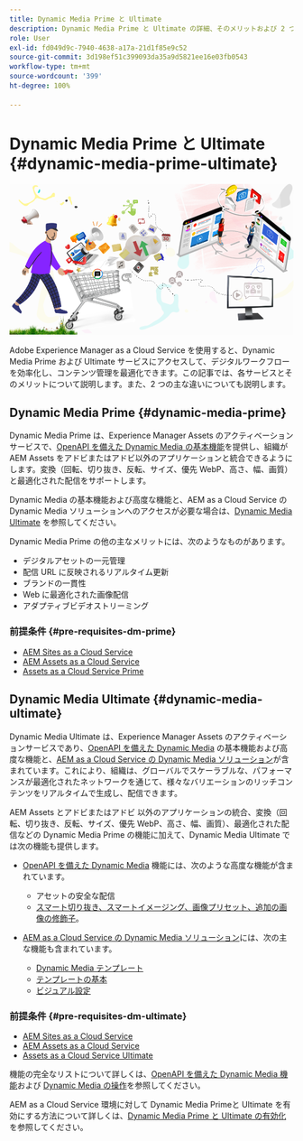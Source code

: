 ```yaml
---
title: Dynamic Media Prime と Ultimate
description: Dynamic Media Prime と Ultimate の詳細、そのメリットおよび 2 つの違いについて説明します。
role: User
exl-id: fd049d9c-7940-4638-a17a-21d1f85e9c52
source-git-commit: 3d198ef51c399093da35a9d5821ee16e03fb0543
workflow-type: tm+mt
source-wordcount: '399'
ht-degree: 100%

---
```


# Dynamic Media Prime と Ultimate {#dynamic-media-prime-ultimate}

![Dynamic Media バナー](/help/assets/assets/dm-pnp-banner.png)

Adobe Experience Manager as a Cloud Service を使用すると、Dynamic Media Prime および Ultimate サービスにアクセスして、デジタルワークフローを効率化し、コンテンツ管理を最適化できます。この記事では、各サービスとそのメリットについて説明します。また、2 つの主な違いについても説明します。

## Dynamic Media Prime {#dynamic-media-prime}

Dynamic Media Prime は、Experience Manager Assets のアクティベーションサービスで、[OpenAPI を備えた Dynamic Media の基本機能](/help/assets/dynamic-media-open-apis-overview.md)を提供し、組織が AEM Assets をアドビまたはアドビ以外のアプリケーションと統合できるようにします。変換（回転、切り抜き、反転、サイズ、優先 WebP、高さ、幅、画質）と最適化された配信をサポートします。

Dynamic Media の基本機能および高度な機能と、AEM as a Cloud Service の Dynamic Media ソリューションへのアクセスが必要な場合は、[Dynamic Media Ultimate](#dynamic-media-ultimate) を参照してください。

Dynamic Media Prime の他の主なメリットには、次のようなものがあります。

* デジタルアセットの一元管理
* 配信 URL に反映されるリアルタイム更新
* ブランドの一貫性
* Web に最適化された画像配信
* アダプティブビデオストリーミング

### 前提条件 {#pre-requisites-dm-prime}

* [AEM Sites as a Cloud Service](/help/sites-cloud/authoring/quick-start.md)
* [AEM Assets as a Cloud Service](/help/assets/overview.md)
* [Assets as a Cloud Service Prime](/help/assets/assets-prime.md)

## Dynamic Media Ultimate {#dynamic-media-ultimate}

Dynamic Media Ultimate は、Experience Manager Assets のアクティベーションサービスであり、[OpenAPI を備えた Dynamic Media](/help/assets/dynamic-media-open-apis-overview.md) の基本機能および高度な機能と、[AEM as a Cloud Service の Dynamic Media ソリューション](/help/assets/dynamic-media/dynamic-media.md)が含まれています。これにより、組織は、グローバルでスケーラブルな、パフォーマンスが最適化されたネットワークを通じて、様々なバリエーションのリッチコンテンツをリアルタイムで生成し、配信できます。

AEM Assets とアドビまたはアドビ 以外のアプリケーションの統合、変換（回転、切り抜き、反転、サイズ、優先 WebP、高さ、幅、画質）、最適化された配信などの Dynamic Media Prime の機能に加えて、Dynamic Media Ultimate では次の機能も提供します。

* [OpenAPI を備えた Dynamic Media](/help/assets/dynamic-media-open-apis-overview.md) 機能には、次のような高度な機能が含まれています。

   * アセットの安全な配信
   * [スマート切り抜き、スマートイメージング、画像プリセット、追加の画像の修飾子](https://adobe-aem-assets-delivery.redoc.ly/#operation/getAssetSeoFormat)。

* [AEM as a Cloud Service の Dynamic Media ソリューション](/help/assets/dynamic-media/dynamic-media.md)には、次の主な機能も含まれています。

   * [Dynamic Media テンプレート](/help/assets/dynamic-media/dynamic-media-templates.md)
   * [テンプレートの基本](https://experienceleague.adobe.com/ja/docs/dynamic-media-classic/using/template-basics/quick-start-template-basics)
   * [ビジュアル設定](https://experienceleague.adobe.com/ja/docs/dynamic-media-classic/using/master-files/vignette-window-covering-cabinet-files)

### 前提条件 {#pre-requisites-dm-ultimate}

* [AEM Sites as a Cloud Service](/help/sites-cloud/authoring/quick-start.md)
* [AEM Assets as a Cloud Service](/help/assets/overview.md)
* [Assets as a Cloud Service Ultimate](/help/assets/assets-ultimate-overview.md)

機能の完全なリストについて詳しくは、[OpenAPI を備えた Dynamic Media 機能](/help/assets/dynamic-media-open-apis-overview.md)および [Dynamic Media の操作](/help/assets/dynamic-media/dynamic-media.md)を参照してください。

AEM as a Cloud Service 環境に対して Dynamic Media Primeと Ultimate を有効にする方法について詳しくは、[Dynamic Media Prime と Ultimate の有効化](/help/assets/dynamic-media/enable-dynamic-media-prime-and-ultimate.md)を参照してください。
